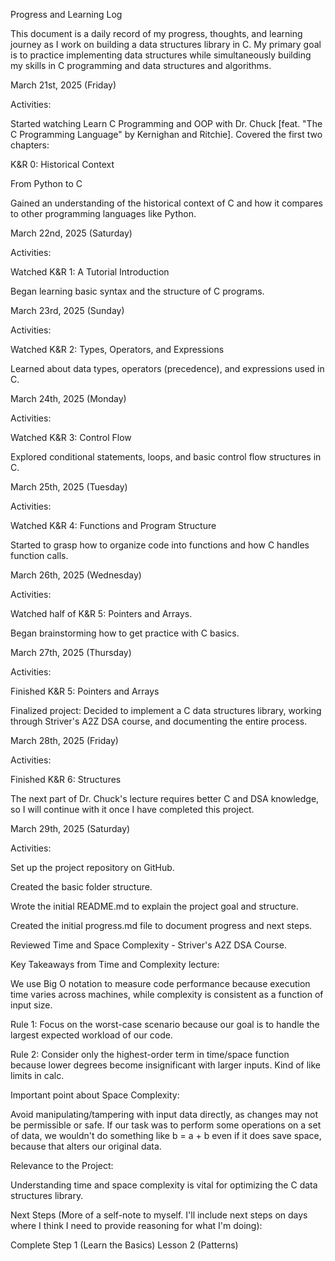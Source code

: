 Progress and Learning Log

This document is a daily record of my progress, thoughts, and learning journey as I work on building a data structures library in C. My primary goal is to practice implementing data structures while simultaneously building my skills in C programming and data structures and algorithms.

March 21st, 2025 (Friday)

Activities:

Started watching Learn C Programming and OOP with Dr. Chuck [feat. "The C Programming Language" by Kernighan and Ritchie]. Covered the first two chapters:

K&R 0: Historical Context

From Python to C

Gained an understanding of the historical context of C and how it compares to other programming languages like Python.

March 22nd, 2025 (Saturday)

Activities:

Watched K&R 1: A Tutorial Introduction

Began learning basic syntax and the structure of C programs.

March 23rd, 2025 (Sunday)

Activities:

Watched K&R 2: Types, Operators, and Expressions

Learned about data types, operators (precedence), and expressions used in C.

March 24th, 2025 (Monday)

Activities:

Watched K&R 3: Control Flow

Explored conditional statements, loops, and basic control flow structures in C.

March 25th, 2025 (Tuesday)

Activities:

Watched K&R 4: Functions and Program Structure

Started to grasp how to organize code into functions and how C handles function calls.

March 26th, 2025 (Wednesday)

Activities:

Watched half of K&R 5: Pointers and Arrays.

Began brainstorming how to get practice with C basics.

March 27th, 2025 (Thursday)

Activities:

Finished K&R 5: Pointers and Arrays

Finalized project: Decided to implement a C data structures library, working through Striver's A2Z DSA course, and documenting the entire process.

March 28th, 2025 (Friday)

Activities:

Finished K&R 6: Structures

The next part of Dr. Chuck's lecture requires better C and DSA knowledge, so I will continue with it once I have completed this project.

March 29th, 2025 (Saturday)

Activities:

Set up the project repository on GitHub.

Created the basic folder structure.

Wrote the initial README.md to explain the project goal and structure.

Created the initial progress.md file to document progress and next steps.

Reviewed Time and Space Complexity - Striver's A2Z DSA Course.

Key Takeaways from Time and Complexity lecture:

We use Big O notation to measure code performance because execution time varies across machines, while complexity is consistent as a function of input size.

Rule 1: Focus on the worst-case scenario because our goal is to handle the largest expected workload of our code.

Rule 2: Consider only the highest-order term in time/space function because lower degrees become insignificant with larger inputs. Kind of like limits in calc.

Important point about Space Complexity:

Avoid manipulating/tampering with input data directly, as changes may not be permissible or safe. If our task was to perform some operations on a set of data, we wouldn't do something like b = a + b even if it does save space, because that alters our original data.

Relevance to the Project:

Understanding time and space complexity is vital for optimizing the C data structures library.

Next Steps (More of a self-note to myself. I'll include next steps on days where I think I need to provide reasoning for what I'm doing):

Complete Step 1 (Learn the Basics) Lesson 2 (Patterns)